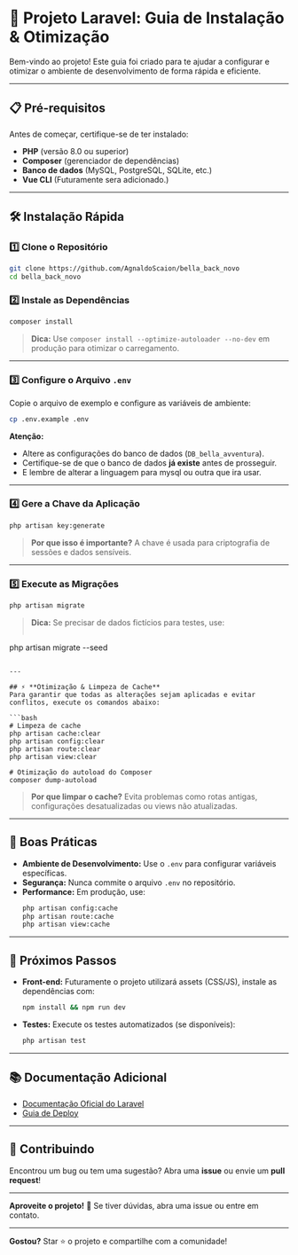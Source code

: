 
# 🚀 **Projeto Laravel: Guia de Instalação & Otimização**

Bem-vindo ao projeto! Este guia foi criado para te ajudar a configurar e otimizar o ambiente de desenvolvimento de forma rápida e eficiente.

---

## 📋 **Pré-requisitos**
Antes de começar, certifique-se de ter instalado:
- **PHP** (versão 8.0 ou superior)
- **Composer** (gerenciador de dependências)
- **Banco de dados** (MySQL, PostgreSQL, SQLite, etc.)
- **Vue CLI** (Futuramente sera adicionado.)

---

## 🛠 **Instalação Rápida**

### 1️⃣ **Clone o Repositório**
```bash
git clone https://github.com/AgnaldoScaion/bella_back_novo
cd bella_back_novo
```

### 2️⃣ **Instale as Dependências**
```bash
composer install
```
> **Dica:** Use `composer install --optimize-autoloader --no-dev` em produção para otimizar o carregamento.

---

### 3️⃣ **Configure o Arquivo `.env`**
Copie o arquivo de exemplo e configure as variáveis de ambiente:
```bash
cp .env.example .env
```
**Atenção:**
- Altere as configurações do banco de dados (`DB_bella_avventura`).
- Certifique-se de que o banco de dados **já existe** antes de prosseguir.
- E lembre de alterar a linguagem para mysql ou outra que ira usar.

---

### 4️⃣ **Gere a Chave da Aplicação**
```bash
php artisan key:generate
```
> **Por que isso é importante?**
> A chave é usada para criptografia de sessões e dados sensíveis.

---

### 5️⃣ **Execute as Migrações**
```bash
php artisan migrate
```
> **Dica:** Se precisar de dados fictícios para testes, use:
> ```bash
php artisan migrate --seed
```

---

## ⚡ **Otimização & Limpeza de Cache**
Para garantir que todas as alterações sejam aplicadas e evitar conflitos, execute os comandos abaixo:

```bash
# Limpeza de cache
php artisan cache:clear
php artisan config:clear
php artisan route:clear
php artisan view:clear

# Otimização do autoload do Composer
composer dump-autoload
```
> **Por que limpar o cache?**
> Evita problemas como rotas antigas, configurações desatualizadas ou views não atualizadas.

---

## 🎯 **Boas Práticas**
- **Ambiente de Desenvolvimento:** Use o `.env` para configurar variáveis específicas.
- **Segurança:** Nunca commite o arquivo `.env` no repositório.
- **Performance:** Em produção, use:
  ```bash
  php artisan config:cache
  php artisan route:cache
  php artisan view:cache
  ```

---

## 🚀 **Próximos Passos**
- **Front-end:** Futuramente o projeto utilizará assets (CSS/JS), instale as dependências com:
  ```bash
  npm install && npm run dev
  ```
- **Testes:** Execute os testes automatizados (se disponíveis):
  ```bash
  php artisan test
  ```

---

## 📚 **Documentação Adicional**
- [Documentação Oficial do Laravel](https://laravel.com/docs)
- [Guia de Deploy](https://laravel.com/docs/deployment)

---

## 🤝 **Contribuindo**
Encontrou um bug ou tem uma sugestão? Abra uma **issue** ou envie um **pull request**!

---
**Aproveite o projeto!** 🎉
Se tiver dúvidas, abra uma issue ou entre em contato.

---
**Gostou?** Star ⭐ o projeto e compartilhe com a comunidade!
